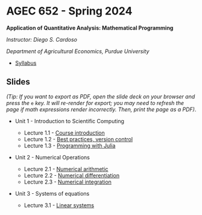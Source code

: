 # AGEC 652 - Spring 2024

****Application of Quantitative Analysis: Mathematical Programming****

_Instructor: Diego S. Cardoso_

_Department of Agricultural Economics, Purdue University_

- [Syllabus](syllabus/syllabus.md)


## Slides

_(Tip: If you want to export as PDF, open the slide deck on your browser and press the_ `e` _key. It will re-render for export; you may need to refresh the page if math expressions render incorrectly. Then, print the page as a PDF)_.

- Unit 1 - Introduction to Scientific Computing
  - Lecture 1.1 - [Course introduction](https://rawcdn.githack.com/PurdueAGEC652/AGEC652_2024/76754705a772d44a46a3eecb4ef9418c4ef911f0/slides/lecture_1_1/1_1_course_intro.html)
  - Lecture 1.2 - [Best practices, version control](https://raw.githack.com/PurdueAGEC652/AGEC652_2024/main/slides/lecture_1_2/1_2_reproducibilidy_version_control.html)
  - Lecture 1.3 - [Programming with Julia](https://raw.githack.com/PurdueAGEC652/AGEC652_2024/main/slides/lecture_1_3/1_3_programming_intro.html)

- Unit 2 - Numerical Operations
  - Lecture 2.1 - [Numerical arithmetic](https://raw.githack.com/PurdueAGEC652/AGEC652_2024/main/slides/lecture_2_1/2_1_numerical_arithmetic.html)
  - Lecture 2.2 - [Numerical differentiation](https://raw.githack.com/PurdueAGEC652/AGEC652_2024/main/slides/lecture_2_2/2_2_numerical_differentiation.html)
  - Lecture 2.3 - [Numerical integration](https://raw.githack.com/PurdueAGEC652/AGEC652_2024/main/slides/lecture_2_3/2_3_numerical_integration.html)

- Unit 3 - Systems of equations
  - Lecture 3.1 - [Linear systems](https://raw.githack.com/PurdueAGEC652/AGEC652_2024/main/slides/lecture_3_1/3_1_linear_equations.html)
